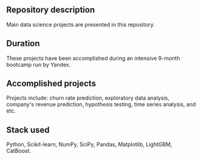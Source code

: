 ## Repository description
Main data science projects are presented in this repository.
## Duration
These projects have been accomplished during an intensive 9-month bootcamp run by Yandex.
## Accomplished projects
Projects include: churn rate prediction, exploratory data analysis, company's revenue prediction, hypothesis testing, time series analysis, and etc.  
## Stack used
Python, Scikit-learn, NumPy, SciPy, Pandas, Matplotlib, LightGBM, CatBoost.
